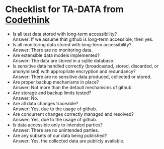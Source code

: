 # Checklist for TA-DATA from [Codethink](https://codethinklabs.gitlab.io/trustable/trustable/print_page.html)

* Is all test data stored with long-term accessibility? <br>
    Answer:  If we assume that github is long-term accessible, then yes.
* Is all monitoring data stored with long-term accessibility? <br>
    Answer:  There are no monitoring data.
* Are extensible data models implemented? <br>
    Answer:  The data are stored in a sqlite database.
* Is sensitive data handled correctly (broadcasted, stored, discarded, or anonymised) with appropriate encryption and redundancy? <br>
    Answer:  There are no sensitive data produced, collected or stored.
* Are proper backup mechanisms in place? <br>
    Answer:  Not more than the default mechanisms of github.
* Are storage and backup limits tested? <br>
    Answer:  No.
* Are all data changes traceable? <br>
    Answer:  Yes, due to the usage of github.
* Are concurrent changes correctly managed and resolved? <br>
    Answer:  Yes, due to the usage of github.
* Is data accessible only to intended parties? <br>
    Answer:  There are no unintended parties.
* Are any subsets of our data being published? <br>
    Answer:  Yes, the collected data are publicly available.